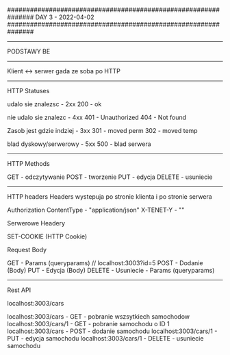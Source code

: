 ###############################################################
DAY 3 - 2022-04-02
###############################################################

---

PODSTAWY BE

---

Klient <-> serwer gada ze soba po HTTP

---

HTTP Statuses

udalo sie znalezsc - 2xx
200 - ok

nie udalo sie znalezc - 4xx
401 - Unauthorized
404 - Not found

Zasob jest gdzie indziej - 3xx
301 - moved perm
302 - moved temp

blad dyskowy/serwerowy - 5xx
500 - blad serwera

---

HTTP Methods

GET - odczytywanie
POST - tworzenie
PUT - edycja
DELETE - usuniecie

---

HTTP headers
Headers wystepuja po stronie klienta i po stronie serwera

Authorization
ContentType - "application/json"
X-TENET-Y - ""

Serwerowe Headery

SET-COOKIE (HTTP Cookie)

Request Body

GET - Params (queryparams) // localhost:3003?id=5
POST - Dodanie (Body)
PUT - Edycja (Body)
DELETE - Usuniecie - Params (queryparams)

---

Rest API

localhost:3003/cars

localhost:3003/cars - GET - pobranie wszsytkiech samochodow
localhost:3003/cars/1 - GET - pobranie samochodu o ID 1
localhost:3003/cars - POST - dodanie samochodu
localhost:3003/cars/1 - PUT - edycja samochodu
localhost:3003/cars/1 - DELETE - usuniecie samochodu
